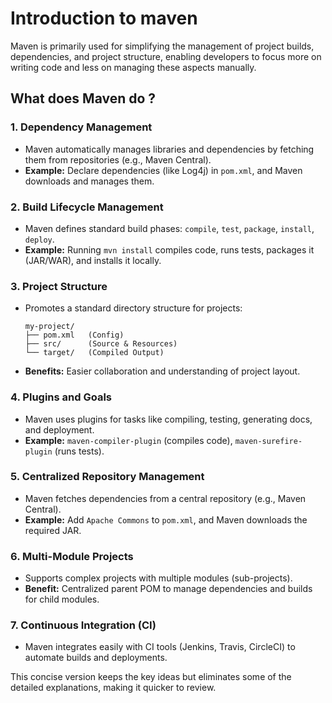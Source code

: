 # Introduction to maven 

Maven is primarily used for simplifying the management of project builds, dependencies, and project structure, enabling developers to focus more on writing code and less on managing these aspects manually.


## What does Maven do ? 

### 1. **Dependency Management**
   - Maven automatically manages libraries and dependencies by fetching them from repositories (e.g., Maven Central).
   - **Example:** Declare dependencies (like Log4j) in `pom.xml`, and Maven downloads and manages them.

### 2. **Build Lifecycle Management**
   - Maven defines standard build phases: `compile`, `test`, `package`, `install`, `deploy`.
   - **Example:** Running `mvn install` compiles code, runs tests, packages it (JAR/WAR), and installs it locally.

### 3. **Project Structure**
   - Promotes a standard directory structure for projects:
     ```
     my-project/
     ├── pom.xml   (Config)
     ├── src/      (Source & Resources)
     └── target/   (Compiled Output)
     ```
   - **Benefits:** Easier collaboration and understanding of project layout.

### 4. **Plugins and Goals**
   - Maven uses plugins for tasks like compiling, testing, generating docs, and deployment.
   - **Example:** `maven-compiler-plugin` (compiles code), `maven-surefire-plugin` (runs tests).

### 5. **Centralized Repository Management**
   - Maven fetches dependencies from a central repository (e.g., Maven Central).
   - **Example:** Add `Apache Commons` to `pom.xml`, and Maven downloads the required JAR.

### 6. **Multi-Module Projects**
   - Supports complex projects with multiple modules (sub-projects).
   - **Benefit:** Centralized parent POM to manage dependencies and builds for child modules.

### 7. **Continuous Integration (CI)**
   - Maven integrates easily with CI tools (Jenkins, Travis, CircleCI) to automate builds and deployments.

This concise version keeps the key ideas but eliminates some of the detailed explanations, making it quicker to review.
